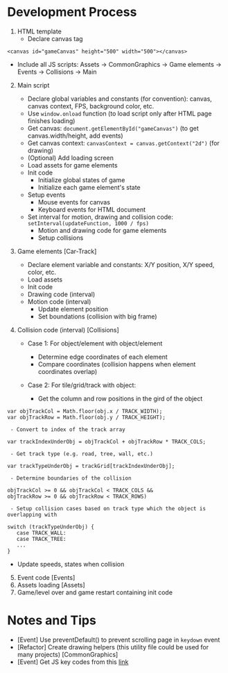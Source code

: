 # Development Process
1. HTML template
   - Declare canvas tag 
```
<canvas id="gameCanvas" height="500" width="500"></canvas>
```
   - Include all JS scripts: Assets -> CommonGraphics -> Game elements -> Events -> Collisions -> Main

2. Main script
   - Declare global variables and constants (for convention): canvas, canvas context, FPS, background color, etc.
   - Use ```window.onload``` function (to load script only after HTML page finishes loading)
   - Get canvas: ```document.getElementById("gameCanvas")``` (to get canvas.width/height, add  events)
   - Get canvas context: ```canvasContext = canvas.getContext("2d")``` (for drawing)
   - (Optional) Add loading screen
   - Load assets for game elements
   - Init code
     - Initialize global states of game 
     - Initialize each game element's state
   - Setup events
     - Mouse events for canvas
     - Keyboard events for HTML document
   - Set interval for motion, drawing and collision code: ```setInterval(updateFunction, 1000 / fps)```
     - Motion and drawing code for game elements
     - Setup collisions
3. Game elements [Car-Track]
   - Declare element variable and constants: X/Y position, X/Y speed, color, etc.
   - Load assets
   - Init code
   - Drawing code (interval)
   - Motion code (interval)
     - Update element position
     - Set boundations (collision with big frame)
4. Collision code (interval) [Collisions]

   - Case 1: For object/element with object/element
     - Determine edge coordinates of each element
     - Compare coordinates (collision happens when element coordinates overlap)

   - Case 2: For tile/grid/track with object:
     - Get the column and row positions in the gird of the object
```
var objTrackCol = Math.floor(obj.x / TRACK_WIDTH);
var objTrackRow = Math.floor(obj.y / TRACK_HEIGHT);
```
     - Convert to index of the track array
```
var trackIndexUnderObj = objTrackCol + objTrackRow * TRACK_COLS;
```
     - Get track type (e.g. road, tree, wall, etc.)
```
var trackTypeUnderObj = trackGrid[trackIndexUnderObj];
```
     - Determine boundaries of the collision
```
objTrackCol >= 0 && objTrackCol < TRACK_COLS &&
objTrackRow >= 0 && objTrackRow < TRACK_ROWS)
```
     - Setup collision cases based on track type which the object is overlapping with
```
switch (trackTypeUnderObj) {
   case TRACK_WALL:
   case TRACK_TREE:
   ...
}
```
   - Update speeds, states when collision
   
5. Event code [Events]
6. Assets loading [Assets]
7. Game/level over and game restart containing init code

# Notes and Tips
- [Event] Use preventDefault() to prevent scrolling page in ```keydown``` event
- [Refactor] Create drawing helpers (this utility file could be used for many projects) [CommonGraphics]
- [Event] Get JS key codes from this [link](https://keycode.info/)































